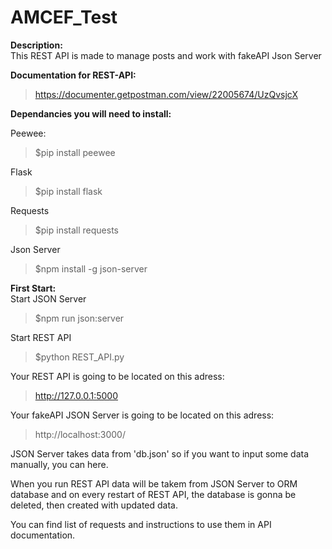 # AMCEF_Test

**Description:**    
This REST API is made to manage posts and work with fakeAPI Json Server

**Documentation for REST-API:**
>https://documenter.getpostman.com/view/22005674/UzQvsjcX

**Dependancies you will need to install:** <br>

Peewee:  
>$pip install peewee

Flask
>$pip install flask

Requests
>$pip install requests

Json Server
>$npm install -g json-server

**First Start:**    
Start JSON Server   
>$npm run json:server    

Start REST API
>$python REST_API.py    

Your REST API is going to be located on this adress:
>http://127.0.0.1:5000

Your fakeAPI JSON Server is going to be located on this adress:
>http://localhost:3000/



JSON Server takes data from 'db.json' so if you want to input some data
manually, you can here. 

When you run REST API data will be takem from JSON Server to ORM database
and on every restart of REST API, the database is gonna be deleted, then created
with updated data.

You can find list of requests and instructions to use them in API documentation.


